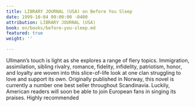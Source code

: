 ```yaml
---
title: LIBRARY JOURNAL (USA) on Before You Sleep
date: 1999-10-04 00:00:00 -0400
attribution: LIBRARY JOURNAL (USA)
book: en/books/before-you-sleep.md
featured: true
weight: ''

---
```

Ullmann’s touch is light as she explores a range of fiery topics. Immigration, assimilation, sibling rivalry, romance, fidelity, infidelity, patriotism, honor, and loyalty are woven into this slice-of-life look at one clan struggling to love and support its own. Originally published in Norway, this novel is currently a number one best seller throughout Scandinavia. Luckily, American readers will soon be able to join European fans in singing its praises. Highly recommended